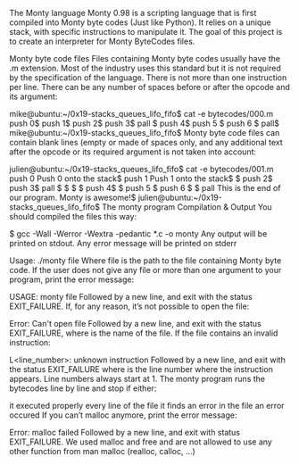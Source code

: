The Monty language
Monty 0.98 is a scripting language that is first compiled into Monty byte codes (Just like Python). It relies on a unique stack, with specific instructions to manipulate it. The goal of this project is to create an interpreter for Monty ByteCodes files.

Monty byte code files
Files containing Monty byte codes usually have the .m extension. Most of the industry uses this standard but it is not required by the specification of the language. There is not more than one instruction per line. There can be any number of spaces before or after the opcode and its argument:

mike@ubuntu:~/0x19-stacks_queues_lifo_fifo$ cat -e bytecodes/000.m
push 0$
push 1$
push 2$
  push 3$
                   pall    $
push 4$
    push 5    $
      push    6        $
pall$
mike@ubuntu:~/0x19-stacks_queues_lifo_fifo$
Monty byte code files can contain blank lines (empty or made of spaces only, and any additional text after the opcode or its required argument is not taken into account:

julien@ubuntu:~/0x19-stacks_queues_lifo_fifo$ cat -e bytecodes/001.m
push 0 Push 0 onto the stack$
push 1 Push 1 onto the stack$
$
push 2$
  push 3$
                   pall    $
$
$
                           $
push 4$
$
    push 5    $
      push    6        $
$
pall This is the end of our program. Monty is awesome!$
julien@ubuntu:~/0x19-stacks_queues_lifo_fifo$
The monty program
Compilation & Output
You should compiled the files this way:

$ gcc -Wall -Werror -Wextra -pedantic *.c -o monty
Any output will be printed on stdout. Any error message will be printed on stderr

Usage:
./monty file
Where file is the path to the file containing Monty byte code. If the user does not give any file or more than one argument to your program, print the error message:

USAGE: monty file
Followed by a new line, and exit with the status EXIT_FAILURE. If, for any reason, it’s not possible to open the file:

Error: Can't open file <file>
Followed by a new line, and exit with the status EXIT_FAILURE, where is the name of the file. If the file contains an invalid instruction:

L<line_number>: unknown instruction <opcode>
Followed by a new line, and exit with the status EXIT_FAILURE where is the line number where the instruction appears. Line numbers always start at 1. The monty program runs the bytecodes line by line and stop if either:

it executed properly every line of the file
it finds an error in the file
an error occured
If you can’t malloc anymore, print the error message:

Error: malloc failed
Followed by a new line, and exit with status EXIT_FAILURE. We used malloc and free and are not allowed to use any other function from man malloc (realloc, calloc, …)


